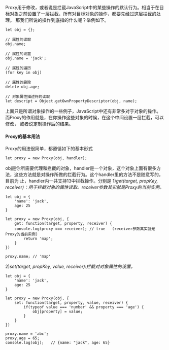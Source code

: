 Proxy用于修改，或者说是拦截JavaScript中的某些操作的默认行为。相当于在目标对象之前设置了一层拦截，所有对目标对象的操作，都要先经过这层拦截的处理。
那我们所说的操作到底指的什么呢？举例如下。
```
let obj = {};

// 属性的读取
obj.name;

// 属性的设置
obj.name = 'jack';

// 属性的遍历
(for key in obj)

// 属性的删除
delete obj.age;

// 对象属性描述符的读取
let descript = Object.getOwnPropertyDescriptor(obj, name);
```
上面只是所谓对象操作的一些例子，JavaScript中还有非常多对于对象的操作。而Proxy的作用就是，在你操作这些对象的时候，在这个中间设置一层拦截，可以修改，
或者说定制操作后的结果。

#### Proxy的基本用法
Proxy的用法很简单，都遵循如下的基本形式
```
let proxy = new Proxy(obj, handler);
```
obj是你所需要代理和拦截的对象，handler是一个对象，这个对象上面有很多方法，这些方法就是对操作所做的拦截行为。这个handler里的方法不是随意写的，目前为
止，handler内一共支持13中拦截操作。分别是
1)*get(target, propKey, receiver)：用于拦截对象的属性读取。receiver参数其实就是Proxy的当前实例。*
```
let obj = {
	'name': 'jack',
	age: 25
}

let proxy = new Proxy(obj, {
	get: function(target, property, receiver) {
    console.log(proxy === receiver); // true   (receiver参数其实就是Proxy的当前实例)
		return 'map';
	}
})

proxy.name;	// 'map'
```

2)*set(target, propKey, value, receiver):拦截对对象属性的设置。*
```
let obj = {
	'name': 'jack',
	age: 25
}

let proxy = new Proxy(obj, {
	set: function(target, property, value, receiver) {
		if(typeof value === 'number' && property === 'age') {
			obj[property] = value;
		}
	}
})

proxy.name = 'abc';
proxy.age = 65;
console.log(obj);   // {name: "jack", age: 65}
```



















